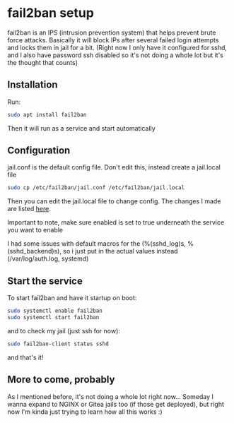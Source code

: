 # fail2ban setup

fail2ban is an IPS (intrusion prevention system) that helps prevent brute force attacks. Basically it will block IPs after several failed login attempts and locks them in jail for a bit.
(Right now I only have it configured for sshd, and I also have password ssh disabled so it's not doing a whole lot but it's the thought that counts)

## Installation
Run:
```bash
sudo apt install fail2ban
```
Then it will run as a service and start automatically

## Configuration
jail.conf is the default config file. Don't edit this, instead create a jail.local file
```bash
sudo cp /etc/fail2ban/jail.conf /etc/fail2ban/jail.local
```
Then you can edit the jail.local file to change config. The changes I made are listed [here](https://github.com/scott-richardson-135/home-lab/blob/main/security-baseline/fail2ban/jail.local).

Important to note, make sure enabled is set to true underneath the service you want to enable

I had some issues with default macros for the (%(sshd_log)s, %(sshd_backend)s), so i just put in the actual values instead (/var/log/auth.log, systemd)

## Start the service
To start fail2ban and have it startup on boot:
```bash
sudo systemctl enable fail2ban
sudo systemctl start fail2ban
```
and to check my jail (just ssh for now):
```bash
sudo fail2ban-client status sshd
```
and that's it!

## More to come, probably
As I mentioned before, it's not doing a whole lot right now...
Someday I wanna expand to NGINX or Gitea jails too (if those get deployed), but right now I'm kinda just trying to learn how all this works :)
